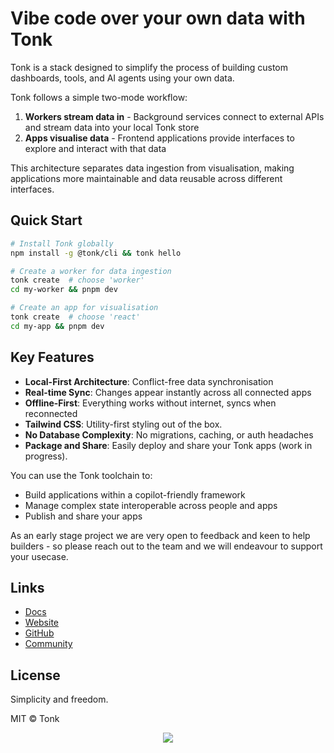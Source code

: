 # Vibe code over your own data with Tonk

Tonk is a stack designed to simplify the process of building custom dashboards, tools, and AI agents using your own data.

Tonk follows a simple two-mode workflow:

1. **Workers stream data in** - Background services connect to external APIs and stream data into your local Tonk store
2. **Apps visualise data** - Frontend applications provide interfaces to explore and interact with that data

This architecture separates data ingestion from visualisation, making applications more maintainable and data reusable across different interfaces.

## Quick Start

```bash
# Install Tonk globally
npm install -g @tonk/cli && tonk hello

# Create a worker for data ingestion
tonk create  # choose 'worker'
cd my-worker && pnpm dev

# Create an app for visualisation  
tonk create  # choose 'react'
cd my-app && pnpm dev
```

## Key Features

- **Local-First Architecture**: Conflict-free data synchronisation
- **Real-time Sync**: Changes appear instantly across all connected apps
- **Offline-First**: Everything works without internet, syncs when reconnected
- **Tailwind CSS**: Utility-first styling out of the box.
- **No Database Complexity**: No migrations, caching, or auth headaches
- **Package and Share**: Easily deploy and share your Tonk apps (work in progress).

You can use the Tonk toolchain to:

- Build applications within a copilot-friendly framework
- Manage complex state interoperable across people and apps
- Publish and share your apps

As an early stage project we are very open to feedback and keen to help builders - so please reach out to the team and we will endeavour to support your usecase.

## Links

- [Docs](https://tonk-labs.github.io/tonk/quickstart.html)
- [Website](https://tonk.xyz)
- [GitHub](https://github.com/tonk-labs/tonk)
- [Community](https://t.me/+9W-4wDR9RcM2NWZk)

## License

Simplicity and freedom.

MIT © Tonk

<p align="center">
  <img src="https://github.com/user-attachments/assets/43586bd7-189e-4f4f-8196-ebe006beb115" />
</p>
